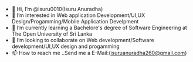 - 👋 Hi, I’m @isuru0010(Isuru Anuradha)
- 👀 I’m interested in Web application Development/UI,UX Design/Progamming/Mobile Application Develpment
- 🌱 I’m currently learning a Bachelore's degree of Software Engineering at The Open University of Sri Lanka
- 💞️ I’m looking to collaborate on Web development/Software development/UI,UX design and progamming
- 📫 How to reach me ..Send me a E-Mail:(isuruanuradha260@gmail.com)

<!---
isuru0010/isuru0010 is a ✨ special ✨ repository because its `README.md` (this file) appears on your GitHub profile.
You can click the Preview link to take a look at your changes.
--->
